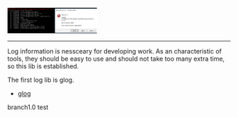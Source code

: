 <p align="left"><img width="40%" src="docs/source/_static/img/test.png" /></p>

-----------------------------------------------------------------------------------------------------------------------------------

Log information is nessceary for developing work. As an characteristic of tools, they should be easy to use and should not take too many extra time, so this lib is established.

The first log lib is glog.
- [glog](https://github.com/google/glog)

branch1.0 test

